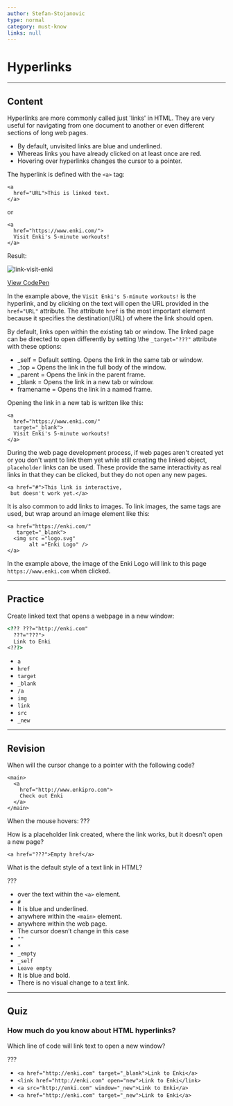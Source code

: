 ```yaml
---
author: Stefan-Stojanovic
type: normal
category: must-know
links: null
---
```


# Hyperlinks


---

## Content

Hyperlinks are more commonly called just 'links' in HTML. They are very useful for navigating from one document to another or even different sections of long web pages.

- By default, unvisited links are blue and underlined.
- Whereas links you have already clicked on at least once are red.
- Hovering over hyperlinks changes the cursor to a pointer.

The hyperlink is defined with the `<a>` tag:

```plain-text
<a
  href="URL">This is linked text.
</a>
```

or

```plain-text
<a
  href="https://www.enki.com/">
  Visit Enki's 5-minute workouts!
</a>
```

Result:

![link-visit-enki](https://img.enkipro.com/c581aa7e610d8051487c107fb2f2c407.png)

[View CodePen](https://codepen.io/enkidevs/pen/vaKKQZ)

In the example above, the `Visit Enki's 5-minute workouts!` is the hyperlink, and by clicking on the text will open the URL provided in the `href="URL"` attribute. The attribute `href` is the most important element because it specifies the destination(URL) of where the link should open.

By default, links open within the existing tab or window. The linked page can be directed to open differently by setting  \the `_target="???"` attribute with these options:

- _self     = Default setting. Opens the link in the same tab or window.
- _top      = Opens the link in the full body of the window.
- _parent   = Opens the link in the parent frame.
- _blank    = Opens the link in a new tab or window.
- framename = Opens the link in a named frame.

Opening the link in a new tab is written like this:

```plain-text
<a
  href="https://www.enki.com/"
  target="_blank">
  Visit Enki's 5-minute workouts!
</a>
```

During the web page development process, if web pages aren't created yet or you don't want to link them yet while still creating the linked object, `placeholder` links can be used. These provide the same interactivity as real links in that they can be clicked, but they do not open any new pages.

```plain-text
<a href="#">This link is interactive,
 but doesn't work yet.</a>
```

It is also common to add links to images. To link images, the same tags are used, but wrap around an image element like this:

```plain-text
<a href="https://enki.com/"
   target="_blank">
  <img src ="logo.svg"
       alt ="Enki Logo" />
</a>
```

In the example above, the image of the Enki Logo will link to this page `https://www.enki.com` when clicked.


---

## Practice

Create linked text that opens a webpage in a new window:

```html
<??? ???="http://enki.com"
  ???="???">
  Link to Enki
<???>
```

- `a`
- `href`
- `target`
- `_blank`
- `/a`
- `img`
- `link`
- `src`
- `_new`


---

## Revision

When will the cursor change to a pointer with the following code?

```plain-text
<main>
  <a
    href="http://www.enkipro.com">
    Check out Enki
  </a>
</main>
```

When the mouse hovers: ???

How is a placeholder link created, where the link works, but it doesn't open a new page?

`<a href="???">Empty href</a>`

What is the default style of a text link in HTML?

???

- over the text within the `<a>` element.
- `#`
- It is blue and underlined.
- anywhere within the `<main>` element.
- anywhere within the web page.
- The cursor doesn’t change in this case
- `""`
- `*`
- `_empty`
- `_self`
- `Leave empty`
- It is blue and bold.
- There is no visual change to a text link.


---

## Quiz

### How much do you know about HTML hyperlinks?


Which line of code will link text to open a new window?

???

- `<a href="http://enki.com" target="_blank">Link to Enki</a>`
- `<link href="http://enki.com" open="new">Link to Enki</link>`
- `<a src="http://enki.com" window="_new">Link to Enki</a>`
- `<a href="http://enki.com" target="_new">Link to Enki</a>`
 

